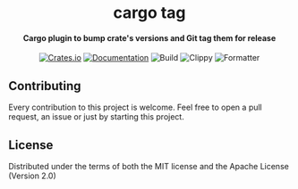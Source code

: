 <div>
  <h1 align="center">cargo tag</h1>
  <h4 align="center">
    Cargo plugin to bump crate's versions and Git tag them for release
  </h4>
</div>

<div align="center">

  [![Crates.io](https://img.shields.io/crates/v/local-ip-address.svg)](https://crates.io/crates/local-ip-address)
  [![Documentation](https://docs.rs/local-ip-address/badge.svg)](https://docs.rs/local-ip-address)
  ![Build](https://github.com/EstebanBorai/local-ip-address/workflows/build/badge.svg)
  ![Clippy](https://github.com/EstebanBorai/local-ip-address/workflows/clippy/badge.svg)
  ![Formatter](https://github.com/EstebanBorai/local-ip-address/workflows/fmt/badge.svg)

</div>

## Contributing

Every contribution to this project is welcome. Feel free to open a pull request,
an issue or just by starting this project.

## License

Distributed under the terms of both the MIT license and the Apache License (Version 2.0)
